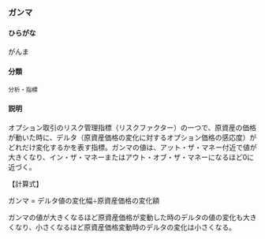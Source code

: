 <div style="display:none;">

## [あ行](securities-terms?id=あ行)
## [か行](securities-terms?id=か行)

</div>

### ガンマ

#### ひらがな

がんま

#### 分類

`分析・指標`

#### 説明

オプション取引のリスク管理指標（リスクファクター）の一つで、原資産の価格が動いた時に、デルタ（原資産価格の変化に対するオプション価格の感応度）がどれだけ変化するかを表す指標。ガンマの値は、アット・ザ・マネー付近で値が大きくなり、イン・ザ・マネーまたはアウト・オブ・ザ・マネーになるほど0に近づく。
 
 【計算式】
ガンマ = デルタ値の変化幅÷原資産価格の変化額
 
ガンマの値が大きくなるほど原資産価格が変動した時のデルタの値の変化も大きくなり、小さくなるほど原資産価格変動時のデルタの変化は小さくなる。

<div style="display:none;">

## [さ行](securities-terms?id=さ行)
## [た行](securities-terms?id=た行)
## [な行](securities-terms?id=な行)
## [は行](securities-terms?id=は行)
## [ま行](securities-terms?id=ま行)
## [や行](securities-terms?id=や行)
## [ら行](securities-terms?id=ら行)
## [わ行](securities-terms?id=わ行)
## [英数字・記号](securities-terms?id=英数字・記号)

</div>

